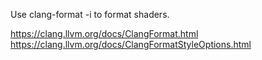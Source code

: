 Use clang-format -i <shader> to format shaders.

https://clang.llvm.org/docs/ClangFormat.html
https://clang.llvm.org/docs/ClangFormatStyleOptions.html
